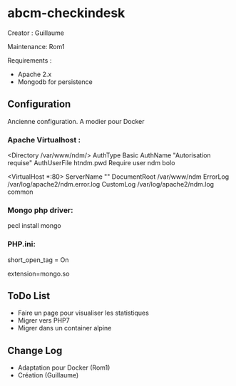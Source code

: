 # abcm-checkindesk

Creator :    Guillaume

Maintenance: Rom1

Requirements : 
* Apache 2.x
* Mongodb for persistence

## Configuration
Ancienne configuration. A modier pour Docker
### Apache Virtualhost : 
<Directory /var/www/ndm/>
        AuthType Basic
        AuthName "Autorisation requise"
        AuthUserFile htndm.pwd
        Require user ndm bolo
</Directory>


<VirtualHost *:80>
        ServerName "<changeme>"
        DocumentRoot /var/www/ndm
        ErrorLog /var/log/apache2/ndm<changeme>.error.log
        CustomLog /var/log/apache2/ndm<changeme>.log common
</VirtualHost>

### Mongo php driver:
pecl install mongo

### PHP.ini:
short_open_tag = On

extension=mongo.so

## ToDo List
* Faire un page pour visualiser les statistiques
* Migrer vers PHP7
* Migrer dans un container alpine

## Change Log
* Adaptation pour Docker (Rom1)
* Création (Guillaume)
